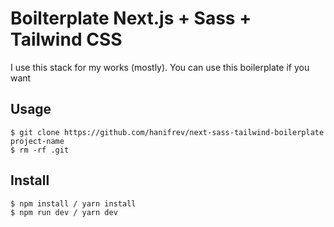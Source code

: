 # Boilterplate Next.js + Sass + Tailwind CSS

I use this stack for my works (mostly). You can use this boilerplate if you want

## Usage

```
$ git clone https://github.com/hanifrev/next-sass-tailwind-boilerplate project-name
$ rm -rf .git
```

## Install

```
$ npm install / yarn install
$ npm run dev / yarn dev
```
